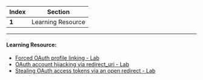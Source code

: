 Index | Section
---   | ---
**1** | Learning Resource

---

#### Learning Resource:

* [Forced OAuth profile linking - Lab](https://portswigger.net/web-security/oauth/lab-oauth-forced-oauth-profile-linking)
* [OAuth account hijacking via redirect_uri - Lab](https://portswigger.net/web-security/oauth/lab-oauth-account-hijacking-via-redirect-uri)
* [Stealing OAuth access tokens via an open redirect - Lab](https://portswigger.net/web-security/oauth/lab-oauth-stealing-oauth-access-tokens-via-an-open-redirect)
